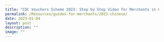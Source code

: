 ```yaml
---
title: "CDC Vouchers Scheme 2023: Step by Step Video for Merchants in Chinese"
permalink: /Resources/guides-for-merchants/2023-chinese/
date: 2023-01-04
layout: post
description: ""
image: ""
---
```

